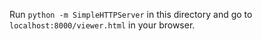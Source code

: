 Run `python -m SimpleHTTPServer` in this directory and go to `localhost:8000/viewer.html` in your browser.
